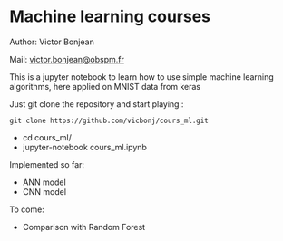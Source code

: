 # Machine learning courses

Author: Victor Bonjean

Mail: victor.bonjean@obspm.fr

This is a jupyter notebook to learn how to use simple machine learning algorithms, here applied on MNIST data from keras

Just git clone the repository and start playing :

```
git clone https://github.com/vicbonj/cours_ml.git
```
- cd cours_ml/
- jupyter-notebook cours_ml.ipynb

Implemented so far:
- ANN model
- CNN model

To come:
- Comparison with Random Forest
